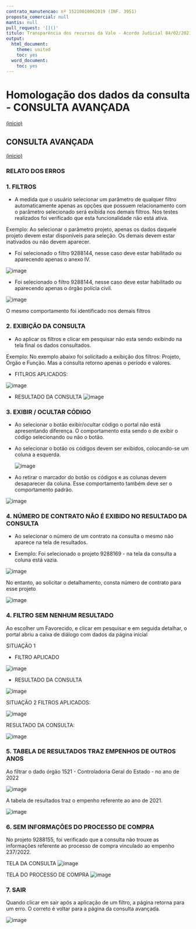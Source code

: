 ```yaml
---
contrato_manutencao: nº 15210010062019 (INF. 3951)
proposta_comercial: null
mantis: null
pull_request: '[]()'
titulo: Transparência dos recursos da Vale - Acordo Judicial 04/02/2021
output:
  html_document:
    theme: united
    toc: yes
  word_document:
    toc: yes
---
```


# Homologação dos dados da consulta - CONSULTA AVANÇADA
<a href="#top">(inicio)</a>

<div class="alert alert-warning">

## CONSULTA AVANÇADA
<a href="#top">(inicio)</a>

 
### RELATO DOS ERROS
  
### 1. FILTROS 
  
* A medida que o usuário selecionar um parâmetro de qualquer filtro automaticamente apenas as opções que possuem relacionamento com o parâmetro selecionado será exibida nos demais filtros. Nos testes realizados foi verificado que esta funcionalidade não está ativa.
  
Exemplo: Ao selecionar o parâmetro projeto, apenas os dados daquele projeto devem estar disponíveis para seleção. Os demais devem estar inativados ou não devem aparecer. 
  
  - Foi selecionado o filtro 9288144, nesse caso deve estar habilitado ou aparecendo apenas o anexo IV.
  
  ![image](https://user-images.githubusercontent.com/52920939/168069982-9601af3e-da2a-40c3-a425-481ce28c3e23.png)

  - Foi selecionado o filtro 9288144, nesse caso deve estar habilitado ou aparecendo apenas o órgão polícia civil. 
  
  ![image](https://user-images.githubusercontent.com/52920939/168070150-fb0f31fe-79bb-4d21-88ce-df876ff75ef7.png)

O mesmo comportamento foi identificado nos demais filtros
  
### 2. EXIBIÇÃO DA CONSULTA
  
 * Ao aplicar os filtros e clicar em pesquisar não esta sendo exibindo na tela final os dados consultados.
  
Exemplo: No exemplo abaixo foi solicitado a exibição dos filtros: Projeto, Órgão e Função. Mas a consulta retorno apenas o período e valores. 
  
  - FITLROS APLICADOS:
  
  ![image](https://user-images.githubusercontent.com/52920939/168070612-9c68f6dc-f9a3-45b0-b0c9-3b32d6d80d2a.png)

  - RESULTADO DA CONSULTA
  ![image](https://user-images.githubusercontent.com/52920939/168070496-5e8044cf-990a-4077-bfff-62e57d48f5c7.png)

  
### 3. EXIBIR / OCULTAR CÓDIGO
  
 * Ao selecionar o botão exibir/ocultar código o portal não está apresentando diferença. O comportamento esta sendo o de exibir o código selecionando ou não o botão. 
  
- Ao selecionar o botão os códigos devem ser exibidos, colocando-se um coluna a esquerda.
 
  ![image](https://user-images.githubusercontent.com/52920939/168071132-a55695d7-de06-40f8-a9b3-936e0e78c89a.png)

 - Ao retirar o marcador do botão os códigos e as colunas devem desaparecer da coluna. Esse comportamento também deve ser o comportamento padrão.
  
  ![image](https://user-images.githubusercontent.com/52920939/168071312-4e0c1d7c-9159-4dae-b783-3f3a27f7ca52.png)
  
  
  
### 4. NÚMERO DE CONTRATO NÃO É EXIBIDO NO RESULTADO DA CONSULTA
  
 * Ao selecionar o número de um contrato na consulta o mesmo não aparece na tela de resultados.
  
- Exemplo: Foi selecionado o projeto 9288169 - na tela da consulta a coluna está vazia.
  
![image](https://user-images.githubusercontent.com/52920939/168076024-6053d7e0-4c15-4eb9-8854-21bfb7f9493a.png)

No entanto, ao solicitar o detalhamento, consta número de contrato para esse projeto 
  
![image](https://user-images.githubusercontent.com/52920939/168076145-059c24c4-c42a-482a-b4ea-4033711f2e8c.png)

  

### 4. FILTRO SEM NENHUM RESULTADO
  
Ao escolher um Favorecido, e clicar em pesquisar e em seguida detalhar, o portal abriu a caixa de diálogo com dados da página inicial
  
  SITUAÇÃO 1
  
 - FILTRO APLICADO
  
  ![image](https://user-images.githubusercontent.com/52920939/168071825-0b7eea7f-fa1e-4bfa-95e7-536dc981de59.png)

  - RESULTADO DA CONSULTA
  
  ![image](https://user-images.githubusercontent.com/52920939/168071757-ae886c94-82d1-4c47-854e-ffff096df56b.png)
  
  SITUAÇÃO 2
  FILTROS APLICADOS: 
  
  ![image](https://user-images.githubusercontent.com/52920939/168078077-dd06d01c-bd9b-40a8-8727-e2fc13454d06.png)

  RESULTADO DA CONSULTA:
  
  ![image](https://user-images.githubusercontent.com/52920939/168078180-6561a24f-3896-417e-8f60-41958fc8329d.png)
  
  ### 5. TABELA DE RESULTADOS TRAZ EMPENHOS DE OUTROS ANOS
  
  Ao filtrar o dado órgão 1521 - Controladoria Geral do Estado - no ano de 2022
  
  ![image](https://user-images.githubusercontent.com/52920939/168090958-ea497bd1-c98f-422b-9d4a-76d5e683bf5b.png)

  A tabela de resultados traz o empenho referente ao ano de 2021.
  
  ![image](https://user-images.githubusercontent.com/52920939/168091014-18bd9db1-f366-4841-8eff-4883da7225c5.png)

  
  
  ### 6. SEM INFORMAÇÕES DO PROCESSO DE COMPRA
  
  No projeto 9288155, foi verificado que a consulta não trouxe as informações referente ao processo de compra vinculado ao empenho 237/2022.
  
  TELA DA CONSULTA
  ![image](https://user-images.githubusercontent.com/52920939/168090033-46d8980c-b64c-44e2-b65a-bef89e4206a7.png)

  TELA DO PROCESSO DE COMPRA
  ![image](https://user-images.githubusercontent.com/52920939/168090233-36ddc3ce-7769-4b8e-b3a7-6a4bfc95d169.png)

  
  ### 7. SAIR
  Quando clicar em sair após a aplicação de um filtro, a página retorna para um erro. O correto é voltar para a página da consulta avançada.
  
  ![image](https://user-images.githubusercontent.com/52920939/168078283-602de1c0-8bf4-4eae-94cf-0e51e66271b6.png)

  

  


